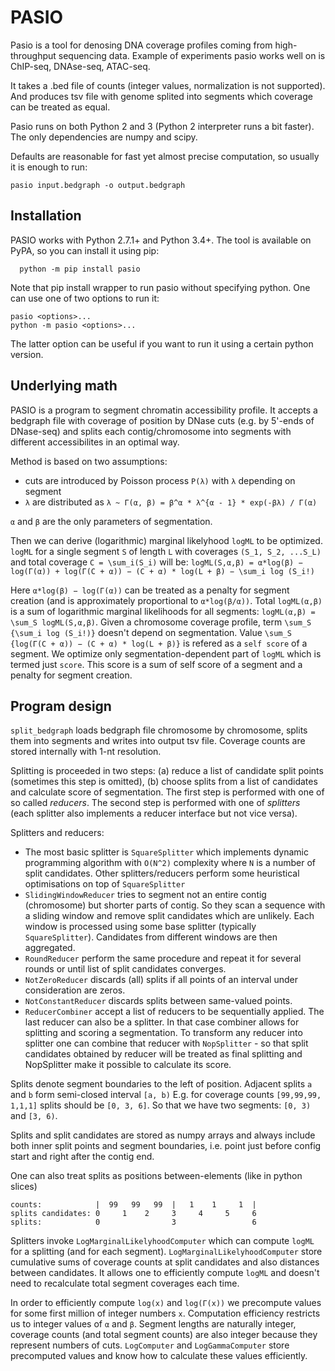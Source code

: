 # PASIO

Pasio is a tool for denosing DNA coverage profiles coming from high-throughput sequencing data.
Example of experiments pasio works well on is ChIP-seq, DNAse-seq, ATAC-seq.

It takes a .bed file of counts (integer values, normalization is not supported). And produces
tsv file with genome splited into segments which coverage can be treated as equal.

Pasio runs on both Python 2 and 3 (Python 2 interpreter runs a bit faster).
The only dependencies are numpy and scipy.

Defaults are reasonable for fast yet almost precise computation, so usually it is enough to run:

```
pasio input.bedgraph -o output.bedgraph
```

## Installation
PASIO works with Python 2.7.1+ and Python 3.4+. The tool is available on PyPA, so you can install it using pip:

```
  python -m pip install pasio
```


Note that pip install wrapper to run pasio without specifying python. One can use one of two options to run it:

```
pasio <options>...
python -m pasio <options>...
```

The latter option can be useful if you want to run it using a certain python version.

## Underlying math

PASIO is a program to segment chromatin accessibility profile. It accepts a bedgraph file
with coverage of position by DNase cuts (e.g. by 5'-ends of DNase-seq)
and splits each contig/chromosome into segments with different accessibilites in an optimal way.

Method is based on two assumptions:
* cuts are introduced by Poisson process `P(λ)` with `λ` depending on segment
* `λ` are distributed as `λ ~ Г(α, β) = β^α * λ^{α - 1} * exp(-βλ) / Г(α)`

`α` and `β` are the only parameters of segmentation.

Then we can derive (logarithmic) marginal likelyhood `logML` to be optimized.
`logML` for a single segment `S` of length `L` with coverages `(S_1, S_2, ...S_L)` and total coverage `C = \sum_i(S_i)` will be:
`logML(S,α,β) = α*log(β) − log(Γ(α)) + log(Γ(C + α)) − (C + α) * log(L + β) − \sum_i log (S_i!)`

Here `α*log(β) − log(Γ(α))` can be treated as a penalty for segment creation (and is approximately proportional to `α*log(β/α))`.
Total `logML(α,β)` is a sum of logarithmic marginal likelihoods for all segments: `logML(α,β) = \sum_S logML(S,α,β)`.
Given a chromosome coverage profile, term `\sum_S {\sum_i log (S_i!)}` doesn't depend on segmentation.
Value `\sum_S {log(Γ(C + α)) − (C + α) * log(L + β)}` is refered as a `self score` of a segment.
We optimize only segmentation-dependent part of `logML` which is termed just `score`.
This score is a sum of self score of a segment and a penalty for segment creation.

## Program design

`split_bedgraph` loads bedgraph file chromosome by chromosome, splits them into segments and writes into output tsv file.
Coverage counts are stored internally with 1-nt resolution.

Splitting is proceeded in two steps: (a) reduce a list of candidate split points (sometimes this step is omitted),
(b) choose splits from a list of candidates and calculate score of segmentation.
The first step is performed with one of so called *reducers*. The second step is performed
with one of *splitters* (each splitter also implements a reducer interface but not vice versa).

Splitters and reducers:
* The most basic splitter is `SquareSplitter` which implements dynamic programming algorithm
   with `O(N^2)` complexity where `N` is a number of split candidates. Other splitters/reducers perform
   some heuristical optimisations on top of `SquareSplitter`
* `SlidingWindowReducer` tries to segment not an entire contig (chromosome) but shorter parts of contig.
   So they scan a sequence with a sliding window and remove split candidates which are unlikely.
   Each window is processed using some base splitter (typically `SquareSplitter`).
   Candidates from different windows are then aggregated.
* `RoundReducer` perform the same procedure and repeat it for several rounds or until list of split candidates converges.
* `NotZeroReducer` discards (all) splits if all points of an interval under consideration are zeros.
* `NotConstantReducer` discards splits between same-valued points.
* `ReducerCombiner` accept a list of reducers to be sequentially applied. The last reducer can also be a splitter.
In that case combiner allows for splitting and scoring a segmentation. To transform any reducer into splitter one can combine
that reducer with `NopSplitter` - so that split candidates obtained by reducer will be treated as
final splitting and NopSplitter make it possible to calculate its score.

Splits denote segment boundaries to the left of position. Adjacent splits `a` and `b` form semi-closed interval `[a, b)`
E.g. for coverage counts `[99,99,99, 1,1,1]` splits should be `[0, 3, 6]`.
So that we have two segments: `[0, 3)` and `[3, 6)`.

Splits and split candidates are stored as numpy arrays and always include both inner split points and segment boundaries, i.e. point just before config start and right after the contig end.

One can also treat splits as positions between-elements (like in python slices)
```
counts:            |  99   99   99  |   1    1     1  |
splits candidates: 0     1    2     3     4     5     6
splits:            0                3                 6
```
Splitters invoke `LogMarginalLikelyhoodComputer` which can compute `logML` for a splitting (and for each segment).
`LogMarginalLikelyhoodComputer` store cumulative sums of coverage counts at split candidates
and also distances between candidates. It allows one to efficiently compute `logML` and doesn't need
to recalculate total segment coverages each time.

In order to efficiently compute `log(x)` and `log(Г(x))` we precompute values for some first million of integer numbers `x`.
Computation efficiency restricts us to integer values of `α` and `β`. Segment lengths are naturally integer,
coverage counts (and total segment counts) are also integer because they represent numbers of cuts.
`LogComputer` and `LogGammaComputer` store precomputed values and know how to calculate these values efficiently.
